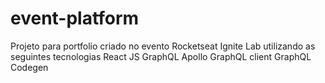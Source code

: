 # event-platform
Projeto para portfolio criado no evento Rocketseat Ignite Lab utilizando as seguintes tecnologias
React JS
GraphQL
Apollo GraphQL client
GraphQL Codegen
